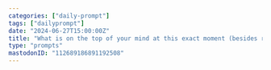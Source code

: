```yaml
---
categories: ["daily-prompt"]
tags: ["dailyprompt"]
date: "2024-06-27T15:00:00Z"
title: "What is on the top of your mind at this exact moment (besides reading this)"
type: "prompts"
mastodonID: "112689186891192508"
---
```

